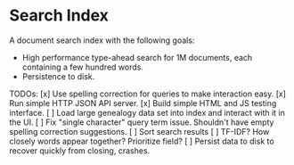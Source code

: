 # Search Index

A document search index with the following goals:
- High performance type-ahead search for 1M documents, each containing a few
  hundred words.
- Persistence to disk.

TODOs:
[x] Use spelling correction for queries to make interaction easy.
[x] Run simple HTTP JSON API server.
[x] Build simple HTML and JS testing interface.
[ ] Load large genealogy data set into index and interact with it in the UI.
[ ] Fix "single character" query term issue. Shouldn't have empty spelling correction suggestions.
[ ] Sort search results
  [ ] TF-IDF? How closely words appear together? Prioritize field?
[ ] Persist data to disk to recover quickly from closing, crashes.
